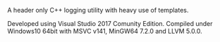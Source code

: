 A header only C++ logging utility with heavy use of templates.

Developed using Visual Studio 2017 Comunity Edition.
Compiled under Windows10 64bit with MSVC v141, MinGW64 7.2.0 and LLVM 5.0.0.
